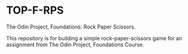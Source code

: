 # TOP-F-RPS

The Odin Project, Foundations: Rock Paper Scissors. 

This repository is for building a simple rock-paper-scissors game for
an assignment from The Odin Project, Foundations Course.